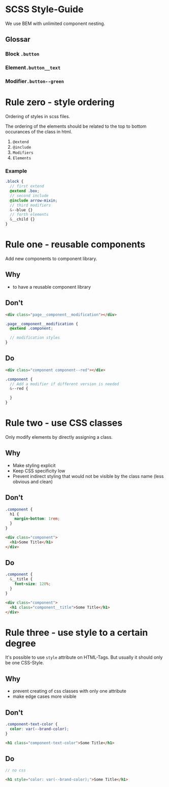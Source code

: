 # SCSS Style-Guide

We use BEM with unlimited component nesting.

## Glossar

### Block `.button`

### Element`.button__text`

### Modifier`.button--green`



# Rule zero - style ordering

Ordering of styles in scss files.

The ordering of the elements should be related to the top to bottom occurances of the class in html.

1. `@extend`
2. `@include`
3. `Modifiers`
4. `Elements`

### Example

```scss
.block {
  // first extend
  @extend .box;
  // second include
  @include arrow-mixin;
  // third modifiers
  &--blue {}
  // forth elements
  &__child {}
}
```



# Rule one - reusable components

Add new components to component library.

## Why

- to have a reusable component library

## Don't

```html
<div class="page__component__modification"></div>
```

```scss
.page__component__modification {
  @extend .component;

  // modification styles
}
```



## Do

```html
<div class="component component--red"></div>
```

```scss
.component {
  // Add a modifier if different version is needed
  &--red {

  }
}
```

# Rule two - use CSS classes

Only modify elements by directly assigning a class.

## Why

- Make styling explicit
- Keep CSS specificity low
- Prevent indirect styling that would not be visible by the class name (less obvious and clean)

## Don't

```scss
.component {
  h1 {
    margin-bottom: 1rem;
  }
}
```

```html
<div class="component">
  <h1>Some Title</h1>
</div>
```

## Do

```scss
.component {
  &__title {
    font-size: 120%;
  }
}
```

```html
<div class="component">
  <h1 class="component__title">Some Title</h1>
</div>
```

# Rule three - use style to a certain degree

It's possible to use `style` attribute on HTML-Tags.
But usually it should only be one CSS-Style.

## Why

- prevent creating of css classes with only one attribute
- make edge cases more visible

## Don't

```scss
.component-text-color {
  color: var(--brand-color);
}
```

```html
<h1 class="component-text-color">Some Title</h1>
```

## Do

```scss
// no css
```

```html
<h1 style="color: var(--brand-color);">Some Title</h1>
```
